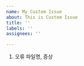 ```yaml
---
name: My Custom Issue
about: This is Custom Issue
title: ''
labels: ''
assignees: ''

---
```


1. 오류 파일명, 증상
